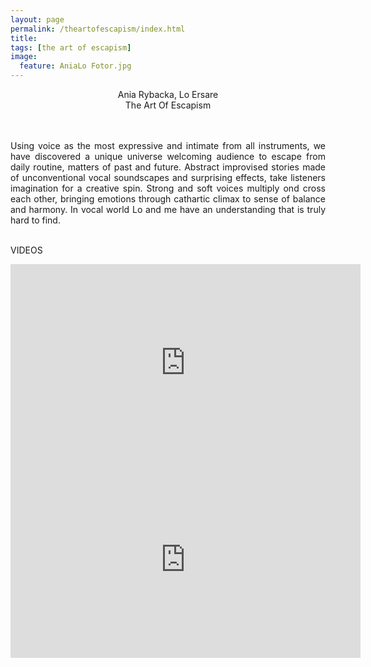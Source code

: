 ```yaml
---
layout: page
permalink: /theartofescapism/index.html
title:
tags: [the art of escapism]
image:
  feature: AniaLo Fotor.jpg
---
```

<center>
Ania Rybacka, Lo Ersare<br>
The Art Of Escapism
</center>
<br><br>
<p align="justify">
Using voice as the most expressive and intimate from all instruments, we have discovered a unique universe welcoming audience to escape from daily routine, matters of past and future. Abstract improvised stories made of unconventional vocal soundscapes and surprising effects, take listeners imagination for a creative spin. Strong and soft voices multiply ond cross each other, bringing emotions through cathartic climax to sense of balance and harmony. In vocal world Lo and me have an understanding that is truly hard to find.
<br><br>

VIDEOS
<iframe width="560" height="315" src="https://www.youtube.com/embed/Ox6Ak3tLoF4" frameborder="0" allowfullscreen></iframe>
<iframe width="560" height="315" src="https://www.youtube.com/embed/1GIwdAvJk6o" frameborder="0" allowfullscreen></iframe>
<br><br>
